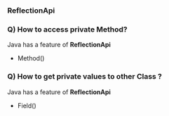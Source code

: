 ### ReflectionApi

### Q) How to access private Method?

Java has a feature of **ReflectionApi**
- Method()

### Q) How to get private values to other Class ?

Java has a feature of **ReflectionApi**
- Field()